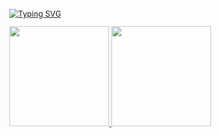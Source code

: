 
[![Typing SVG](https://readme-typing-svg.demolab.com?font=Black+Ops+One&pause=1000&color=00F706&background=000000&vCenter=true&width=435&lines=Ola+meu+nome+%C3%A9+Vinicius)](https://git.io/typing-svg)
<div>
<a href="https://github.com/brigadeirodebacon">
<img loading="lazy" height="180em" src="https://github-readme-stats.vercel.app/api?username=brigadeirodebacon&show_icons=true&theme=radical"/>
<img loading="lazy" height="180em" src="https://github-readme-stats.vercel.app/api/top-langs/?username=brigadeirodebacon&show_icons=true&theme=radical"/>
</div>
